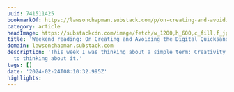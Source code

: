 ```yaml
---
uuid: 741511425
bookmarkOf: https://lawsonchapman.substack.com/p/on-creating-and-avoiding-the-digital
category: article
headImage: https://substackcdn.com/image/fetch/w_1200,h_600,c_fill,f_jpg,q_auto:good,fl_progressive:steep,g_auto/https%3A%2F%2Fsubstack-post-media.s3.amazonaws.com%2Fpublic%2Fimages%2F21f6833c-e559-4236-b00b-7540f054c40f_5192x3461.jpeg
title: 'Weekend reading: On Creating and Avoiding the Digital Quicksand.'
domain: lawsonchapman.substack.com
description: 'This week I was thinking about a simple term: Creativity. A short introduction
  to thinking about it.'
tags: []
date: '2024-02-24T08:10:32.995Z'
highlights: 
---
```




